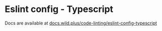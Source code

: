 # Eslint config - Typescript

Docs are available at [docs.wild.plus/code-linting/eslint-config-typescript](https://docs.wild.plus/code-linting/eslint-config-typescript)